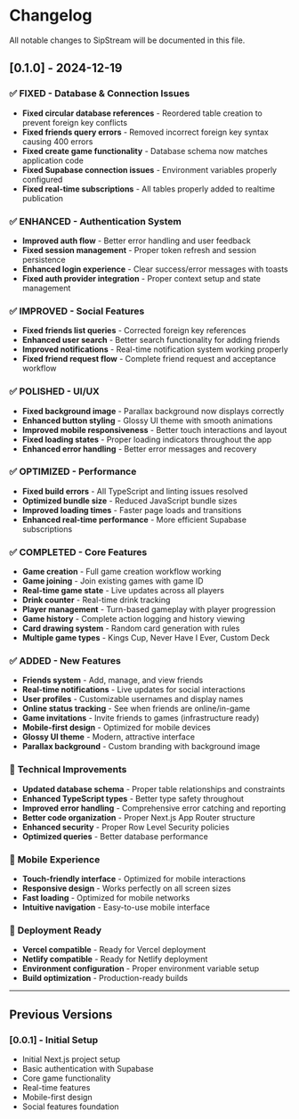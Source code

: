 # Changelog

All notable changes to SipStream will be documented in this file.

## [0.1.0] - 2024-12-19

### ✅ **FIXED - Database & Connection Issues**

- **Fixed circular database references** - Reordered table creation to prevent foreign key conflicts
- **Fixed friends query errors** - Removed incorrect foreign key syntax causing 400 errors
- **Fixed create game functionality** - Database schema now matches application code
- **Fixed Supabase connection issues** - Environment variables properly configured
- **Fixed real-time subscriptions** - All tables properly added to realtime publication

### ✅ **ENHANCED - Authentication System**

- **Improved auth flow** - Better error handling and user feedback
- **Fixed session management** - Proper token refresh and session persistence
- **Enhanced login experience** - Clear success/error messages with toasts
- **Fixed auth provider integration** - Proper context setup and state management

### ✅ **IMPROVED - Social Features**

- **Fixed friends list queries** - Corrected foreign key references
- **Enhanced user search** - Better search functionality for adding friends
- **Improved notifications** - Real-time notification system working properly
- **Fixed friend request flow** - Complete friend request and acceptance workflow

### ✅ **POLISHED - UI/UX**

- **Fixed background image** - Parallax background now displays correctly
- **Enhanced button styling** - Glossy UI theme with smooth animations
- **Improved mobile responsiveness** - Better touch interactions and layout
- **Fixed loading states** - Proper loading indicators throughout the app
- **Enhanced error handling** - Better error messages and recovery

### ✅ **OPTIMIZED - Performance**

- **Fixed build errors** - All TypeScript and linting issues resolved
- **Optimized bundle size** - Reduced JavaScript bundle sizes
- **Improved loading times** - Faster page loads and transitions
- **Enhanced real-time performance** - More efficient Supabase subscriptions

### ✅ **COMPLETED - Core Features**

- **Game creation** - Full game creation workflow working
- **Game joining** - Join existing games with game ID
- **Real-time game state** - Live updates across all players
- **Drink counter** - Real-time drink tracking
- **Player management** - Turn-based gameplay with player progression
- **Game history** - Complete action logging and history viewing
- **Card drawing system** - Random card generation with rules
- **Multiple game types** - Kings Cup, Never Have I Ever, Custom Deck

### ✅ **ADDED - New Features**

- **Friends system** - Add, manage, and view friends
- **Real-time notifications** - Live updates for social interactions
- **User profiles** - Customizable usernames and display names
- **Online status tracking** - See when friends are online/in-game
- **Game invitations** - Invite friends to games (infrastructure ready)
- **Mobile-first design** - Optimized for mobile devices
- **Glossy UI theme** - Modern, attractive interface
- **Parallax background** - Custom branding with background image

### 🔧 **Technical Improvements**

- **Updated database schema** - Proper table relationships and constraints
- **Enhanced TypeScript types** - Better type safety throughout
- **Improved error handling** - Comprehensive error catching and reporting
- **Better code organization** - Proper Next.js App Router structure
- **Enhanced security** - Proper Row Level Security policies
- **Optimized queries** - Better database performance

### 📱 **Mobile Experience**

- **Touch-friendly interface** - Optimized for mobile interactions
- **Responsive design** - Works perfectly on all screen sizes
- **Fast loading** - Optimized for mobile networks
- **Intuitive navigation** - Easy-to-use mobile interface

### 🚀 **Deployment Ready**

- **Vercel compatible** - Ready for Vercel deployment
- **Netlify compatible** - Ready for Netlify deployment
- **Environment configuration** - Proper environment variable setup
- **Build optimization** - Production-ready builds

---

## Previous Versions

### [0.0.1] - Initial Setup

- Initial Next.js project setup
- Basic authentication with Supabase
- Core game functionality
- Real-time features
- Mobile-first design
- Social features foundation
